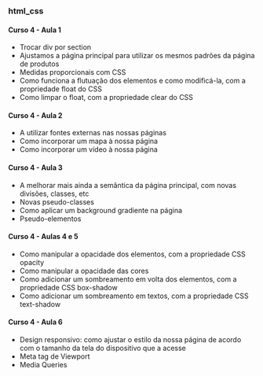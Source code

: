 ### html_css

#### Curso 4 - Aula 1

- Trocar div por section
- Ajustamos a página principal para utilizar os mesmos padrões da página de produtos
- Medidas proporcionais com CSS
- Como funciona a flutuação dos elementos e como modificá-la, com a propriedade float do CSS
- Como limpar o float, com a propriedade clear do CSS 

#### Curso 4 - Aula 2

- A utilizar fontes externas nas nossas páginas
- Como incorporar um mapa à nossa página
- Como incorporar um vídeo à nossa página

#### Curso 4 - Aula 3

- A melhorar mais ainda a semântica da página principal, com novas divisões, classes, etc
- Novas pseudo-classes
- Como aplicar um background gradiente na página
- Pseudo-elementos

#### Curso 4 - Aulas 4 e 5

- Como manipular a opacidade dos elementos, com a propriedade CSS opacity
- Como manipular a opacidade das cores
- Como adicionar um sombreamento em volta dos elementos, com a propriedade CSS box-shadow
- Como adicionar um sombreamento em textos, com a propriedade CSS text-shadow

#### Curso 4 - Aula 6

- Design responsivo: como ajustar o estilo da nossa página de acordo com o tamanho da tela do dispositivo que a acesse
- Meta tag de Viewport
- Media Queries